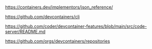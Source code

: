 https://containers.dev/implementors/json_reference/

https://github.com/devcontainers/cli

https://github.com/coder/devcontainer-features/blob/main/src/code-server/README.md

https://github.com/orgs/devcontainers/repositories



